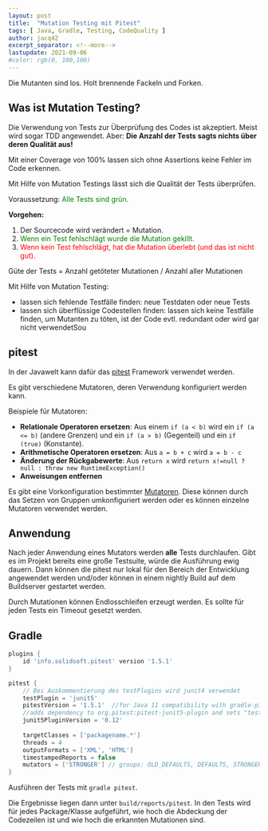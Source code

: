 ```yaml
---
layout: post
title:  "Mutation Testing mit Pitest"
tags: [ Java, Gradle, Testing, CodeQuality ]
author: jacq42
excerpt_separator: <!--more-->
lastupdate: 2021-09-06
#color: rgb(0, 100,100)
---
```


Die Mutanten sind los. Holt brennende Fackeln und Forken.

<!--more-->

## Was ist Mutation Testing?

Die Verwendung von Tests zur Überprüfung des Codes ist akzeptiert. Meist wird sogar TDD angewendet.
Aber: **Die Anzahl der Tests sagts nichts über deren Qualität aus!**

Mit einer Coverage von 100% lassen sich ohne Assertions keine Fehler im Code erkennen.

Mit Hilfe von Mutation Testings lässt sich die Qualität der Tests überprüfen. 

Voraussetzung: <span style="color:green">Alle Tests sind grün.</span>

**Vorgehen:**
1. Der Sourcecode wird verändert = Mutation.
2. <span style="color:green">Wenn ein Test fehlschlägt wurde die Mutation gekillt.</span>
3. <span style="color:red">Wenn kein Test fehlschlägt, hat die Mutation überlebt (und das ist nicht gut).</span>

Güte der Tests = Anzahl getöteter Mutationen / Anzahl aller Mutationen

Mit Hilfe von Mutation Testing:
* lassen sich fehlende Testfälle finden: neue Testdaten oder neue Tests
* lassen sich überflüssige Codestellen finden: lassen sich keine Testfälle finden, um Mutanten zu töten, ist der Code evtl. redundant oder wird gar nicht verwendetSou

## pitest

In der Javawelt kann dafür das [pitest](https://pitest.org/) Framework verwendet werden. 

Es gibt verschiedene Mutatoren, deren Verwendung konfiguriert werden kann. 

Beispiele für Mutatoren:
* **Relationale Operatoren ersetzen**: Aus einem `if (a < b)` wird ein `if (a <= b)` (andere Grenzen) und ein `if (a > b)` (Gegenteil) und ein `if (true)` (Konstante).
* **Arithmetische Operatoren ersetzen**: Aus `a = b + c` wird `a = b - c`
* **Änderung der Rückgabewerte**: Aus `return x` wird `return x!=null ? null : throw new RuntimeException()`
* **Anweisungen entfernen**

Es gibt eine Vorkonfiguration bestimmter [Mutatoren](https://pitest.org/quickstart/mutators/). Diese können durch das Setzen von Gruppen umkonfiguriert werden oder es können einzelne Mutatoren verwendet werden. 

## Anwendung

Nach jeder Anwendung eines Mutators werden **alle** Tests durchlaufen. Gibt es im Projekt bereits eine große Testsuite, würde die Ausführung ewig dauern. Dann können die pitest nur lokal für den Bereich der Entwicklung angewendet werden und/oder können in einem nightly Build auf dem Buildserver gestartet werden.

Durch Mutationen können Endlosschleifen erzeugt werden. Es sollte für jeden Tests ein Timeout gesetzt werden.

## Gradle

```groovy
plugins {
	id 'info.solidsoft.pitest' version '1.5.1'
}

pitest {
    // Bei Auskommentierung des testPlugins wird junit4 verwendet
    testPlugin = 'junit5'
	pitestVersion = '1.5.1'  //for Java 11 compatibility with gradle-pitest-plugin 1.3.0
	//adds dependency to org.pitest:pitest-junit5-plugin and sets "testPlugin" to "junit5"
    junit5PluginVersion = '0.12'
    
    targetClasses = ['packagename.*']
    threads = 4
    outputFormats = ['XML', 'HTML']
    timestampedReports = false
    mutators = ['STRONGER']	// groups: OLD_DEFAULTS, DEFAULTS, STRONGER, ALL
}
``` 
Ausführen der Tests mit `gradle pitest`.

Die Ergebnisse liegen dann unter `build/reports/pitest`. In den Tests wird für jedes Package/Klasse aufgeführt, wie hoch die Abdeckung der Codezeilen ist und wie hoch die erkannten Mutationen sind.